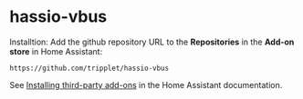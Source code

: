 # hassio-vbus

Installtion:
Add the github repository URL to the **Repositories** in the **Add-on store** in Home Assistant:

    https://github.com/tripplet/hassio-vbus
    
See [Installing third-party add-ons](https://www.home-assistant.io/common-tasks/os#installing-third-party-add-ons) in the Home Assistant documentation.
